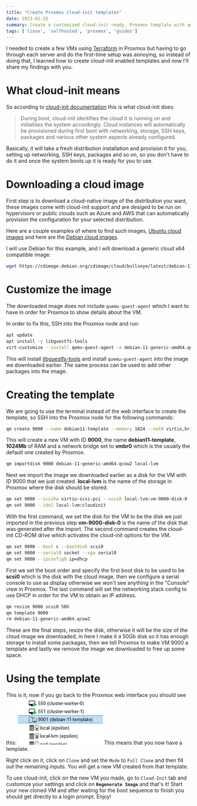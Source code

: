 ```yaml
---
title: "Create Proxmox cloud-init templates"
date: 2023-02-25
summary: Create a customized cloud-init ready, Proxmox template with qemu-guest-agent preinstalled
tags: ['linux', 'selfhosted', 'proxmox', 'guides']
---
```


I needed to create a few VMs using [Terraform](https://www.terraform.io/) in Proxmox but having to go through each server and do the first-time setup was annoying, so instead of doing that, I learned how to create cloud-init enabled templates and now I'll share my findings with you.

# What cloud-init means
So according to [cloud-init documentation](https://cloudinit.readthedocs.io/en/latest/) this is what cloud-init does:

> During boot, cloud-init identifies the cloud it is running on and initialises the system accordingly. Cloud instances will automatically be provisioned during first boot with networking, storage, SSH keys, packages and various other system aspects already configured.

Basically, it will take a fresh distribution installation and provision it for you, setting up networking, SSH keys, packages and so on, so you don't have to do it and once the system boots up it is ready for you to use.

# Downloading a cloud image
First step is to download a cloud-native image of the distribution you want, these images come with cloud-init support and are desiged to be run on hypervisors or public clouds such as Azure and AWS that can automatically provision the configuration for your selected distribution.

Here are a couple examples of where to find such images, [Ubuntu cloud images](https://cloud-images.ubuntu.com/) and here are the [Debian cloud images](https://cdimage.debian.org/cdimage/cloud/).

I will use Debian for this example, and I will download a generic cloud x64 compatible image:
```bash
wget https://cdimage.debian.org/cdimage/cloud/bullseye/latest/debian-11-generic-amd64.qcow2
```

# Customize the image
The downloaded image does not include `quemu-guest-agent` which I want to have in order for Proxmox to show details about the VM.

In order to fix this, SSH into the Proxmox node and run:
```bash
apt update
apt install -y libguestfs-tools
virt-customize --install qemu-guest-agent -a debian-11-generic-amd64.qcow2
```
This will install [libguestfs-tools](https://www.libguestfs.org/) and install `quemu-guest-agent` into the image we downloaded earlier. The same process can be used to add other packages into the image.

# Creating the template
We are going to use the terminal instead of the web interface to create the template, so SSH into the Proxmox node for the following commands:
```bash
qm create 9000 --name debian11-template --memory 1024 --net0 virtio,bridge=vmbr0
```
This will create a new VM with ID **9000**, the name **debian11-template**, **1024Mb** of RAM and a network bridge set to **vmbr0** which is the usually the default one created by Proxmox.

```bash
qm importdisk 9000 debian-11-generic-amd64.qcow2 local-lvm
```
Next we import the image we downloaded earlier as a disk for the VM with ID 9000 that we just created. **local-lvm** is the name of the storage in Proxmox where the disk should be stored.

```bash
qm set 9000 --scsihw virtio-scsi-pci --scsi0 local-lvm:vm-9000-disk-0
qm set 9000 --ide2 local-lvm:cloudinit
```
With the first command, we set the disk for the VM to be the disk we just imported in the previous step **vm-9000-disk-0** is the name of the disk that was generated after the import.
The second command creates the cloud-init CD-ROM drive which activates the cloud-init options for the VM.

```bash
qm set 9000 --boot c --bootdisk scsi0
qm set 9000 --serial0 socket --vga serial0
qm set 9000 --ipconfig0 ip=dhcp
```
First we set the boot order and specify the first boot disk to be used to be **scsi0** which is the disk with the cloud image, then we configure a serial console to use as display otherwise we won't see anything in the "Console" view in Proxmox. The last command will set the networking stack config to use DHCP in order for the VM to obtain an IP address.

```bash
qm resize 9000 scsi0 50G
qm template 9000
rm debian-11-generic-amd64.qcow2
```
These are the final steps, resize the disk, otherwise it will be the size of the cloud image we downloaded, in here I make it a 50Gb disk so it has enough storage to install some packages, then we tell Proxmox to make VM 9000 a template and lastly we remove the image we downloaded to free up some space.

# Using the template
This is it, now if you go back to the Proxmox web interface you should see this:
![proxmox interface](./proxmox_template.png)
This means that you now have a template.

Right click on it, click on `Clone` and set the `Mode` to `Full Clone` and then fill out the remaining inputs. You will get a new VM created from that template.

To use cloud-init, click on the new VM you made, go to `Cloud-Init` tab and customize your settings and click on **`Regenerate Image`** and that's it!
Start your new cloned VM and after waiting for the boot sequence to finish you should get directly to a login prompt. Enjoy!

